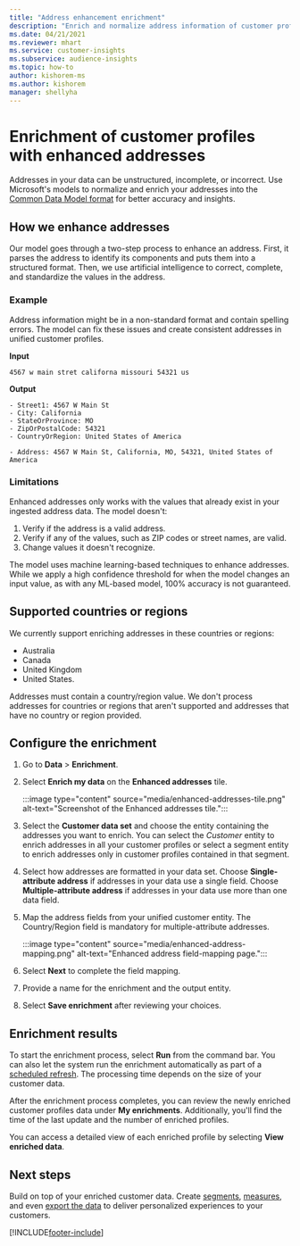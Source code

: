 ```yaml
---
title: "Address enhancement enrichment"
description: "Enrich and normalize address information of customer profiles with Microsoft proprietary data."
ms.date: 04/21/2021
ms.reviewer: mhart
ms.service: customer-insights
ms.subservice: audience-insights
ms.topic: how-to
author: kishorem-ms
ms.author: kishorem
manager: shellyha
---
```


# Enrichment of customer profiles with enhanced addresses

Addresses in your data can be unstructured, incomplete, or incorrect. Use Microsoft's models to normalize and enrich your addresses into the [Common Data Model format](/common-data-model/schema/core/applicationcommon/address) for better accuracy and insights.

## How we enhance addresses

Our model goes through a two-step process to enhance an address. First, it parses the address to identify its components and puts them into a structured format. Then, we use artificial intelligence to correct, complete, and standardize the values in the address.

### Example

Address information might be in a non-standard format and contain spelling errors. The model can fix these issues and create consistent addresses in unified customer profiles.

**Input**

```
4567 w main stret californa missouri 54321 us
```


**Output**

```
- Street1: 4567 W Main St
- City: California
- StateOrProvince: MO
- ZipOrPostalCode: 54321
- CountryOrRegion: United States of America

- Address: 4567 W Main St, California, MO, 54321, United States of America
```

### Limitations

Enhanced addresses only works with the values that already exist in your ingested address data. The model doesn't: 

1. Verify if the address is a valid address.
2. Verify if any of the values, such as ZIP codes or street names, are valid.
3. Change values it doesn't recognize.

The model uses machine learning-based techniques to enhance addresses. While we apply a high confidence threshold for when the model changes an input value, as with any ML-based model, 100% accuracy is not guaranteed.

## Supported countries or regions

We currently support enriching addresses in these countries or regions: 

- Australia
- Canada
- United Kingdom
- United States.

Addresses must contain a country/region value. We don't process addresses for countries or regions that aren't supported and addresses that have no country or region provided.

## Configure the enrichment

1. Go to **Data** > **Enrichment**.

1. Select **Enrich my data** on the **Enhanced addresses** tile.

   :::image type="content" source="media/enhanced-addresses-tile.png" alt-text="Screenshot of the Enhanced addresses tile.":::

1. Select the **Customer data set** and choose the entity containing the addresses you want to enrich. You can select the *Customer* entity to enrich addresses in all your customer profiles or select a segment entity to enrich addresses only in customer profiles contained in that segment.

1. Select how addresses are formatted in your data set. Choose **Single-attribute address** if addresses in your data use a single field. Choose **Multiple-attribute address** if addresses in your data use more than one data field.

1.	Map the address fields from your unified customer entity. The Country/Region field is mandatory for multiple-attribute addresses. 

    :::image type="content" source="media/enhanced-address-mapping.png" alt-text="Enhanced address field-mapping page.":::

1. Select **Next** to complete the field mapping.

1. Provide a name for the enrichment and the output entity.

1. Select **Save enrichment** after reviewing your choices.

## Enrichment results

To start the enrichment process, select **Run** from the command bar. You can also let the system run the enrichment automatically as part of a [scheduled refresh](system.md#schedule-tab). The processing time depends on the size of your customer data.

After the enrichment process completes, you can review the newly enriched customer profiles data under **My enrichments**. Additionally, you'll find the time of the last update and the number of enriched profiles.

You can access a detailed view of each enriched profile by selecting **View enriched data**.

## Next steps

Build on top of your enriched customer data. Create [segments](segments.md), [measures](measures.md), and even [export the data](export-destinations.md) to deliver personalized experiences to your customers.

[!INCLUDE[footer-include](../includes/footer-banner.md)]

